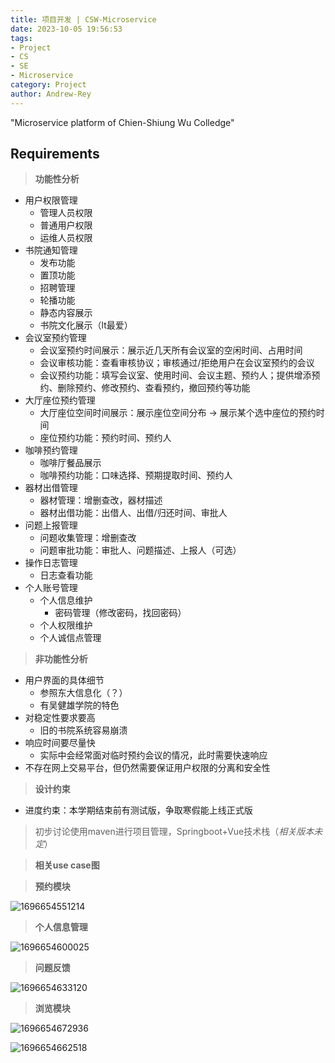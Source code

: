 ```yaml
---
title: 项目开发 | CSW-Microservice
date: 2023-10-05 19:56:53
tags:
- Project
- CS
- SE
- Microservice
category: Project
author: Andrew-Rey
---
```


"Microservice platform of Chien-Shiung Wu Colledge"

<!--more-->

## Requirements

> **功能性分析**

- 用户权限管理
  - 管理人员权限
  - 普通用户权限
  - 运维人员权限
- 书院通知管理
  - 发布功能
  - 置顶功能
  - 招聘管理
  - 轮播功能
  - 静态内容展示
  - 书院文化展示（lt最爱）
- 会议室预约管理
  - 会议室预约时间展示：展示近几天所有会议室的空闲时间、占用时间
  - 会议审核功能：查看审核协议；审核通过/拒绝用户在会议室预约的会议
  - 会议预约功能：填写会议室、使用时间、会议主题、预约人；提供增添预约、删除预约、修改预约、查看预约，撤回预约等功能
- 大厅座位预约管理
  - 大厅座位空间时间展示：展示座位空间分布 -> 展示某个选中座位的预约时间
  - 座位预约功能：预约时间、预约人
- 咖啡预约管理
  - 咖啡厅餐品展示
  - 咖啡预约功能：口味选择、预期提取时间、预约人
- 器材出借管理
  - 器材管理：增删查改，器材描述
  - 器材出借功能：出借人、出借/归还时间、审批人
- 问题上报管理
  - 问题收集管理：增删查改
  - 问题审批功能：审批人、问题描述、上报人（可选）
- 操作日志管理
  - 日志查看功能
- 个人账号管理
  - 个人信息维护
    - 密码管理（修改密码，找回密码）
  - 个人权限维护
  - 个人诚信点管理

> **非功能性分析**

- 用户界面的具体细节
  - 参照东大信息化（？）
  - 有吴健雄学院的特色
- 对稳定性要求要高
  - 旧的书院系统容易崩溃
- 响应时间要尽量快
  - 实际中会经常面对临时预约会议的情况，此时需要快速响应
- 不存在网上交易平台，但仍然需要保证用户权限的分离和安全性

> **设计约束**

- 进度约束：本学期结束前有测试版，争取寒假能上线正式版

> 初步讨论使用maven进行项目管理，Springboot+Vue技术栈（*相关版本未定*）

> **相关use case图**

> **预约模块**

![1696654551214](1696654551214.png)

> **个人信息管理**

![1696654600025](1696654600025.jpg)

> **问题反馈**

![1696654633120](1696654633120.jpg)

> **浏览模块**

![1696654672936](1696654672936.jpg)

![1696654662518](1696654662518.jpg)
